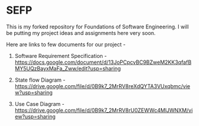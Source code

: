 # SEFP
This is my forked repository for Foundations of Software Engineering. I will be putting my project ideas and assignments here very soon.

Here are links to few documents for our project -

1. Software Requirement Specification - https://docs.google.com/document/d/13JoPCpcvBC9BZweM2KK3qfafBMY5UQzBayxMaFa_Zww/edit?usp=sharing

2. State flow Diagram - https://drive.google.com/file/d/0B9k7_2MrRV8reXdQYTA3VUxqbmc/view?usp=sharing

3. Use Case Diagram - https://drive.google.com/file/d/0B9k7_2MrRV8rU0ZEWWc4MlJWNXM/view?usp=sharing
